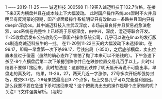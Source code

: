 1 ---- 2019-11-25 ---- 诚迈科技 300598
    11-19买入诚迈科技于102.7价格，在接下来3天内横盘并且在成本线上下大幅波动。
    此时国产操作系统uos暂时不火并且明显有反鸿蒙的预期，国产桌面级操作系统明显只有改linux一条路并且国内只有deepin深度os。其中诚迈科技入主武汉深度，市场前景良好并且贸易战愈演愈烈，uos系统在完整性上已经高于原版深度，由中兴，深度，澄迈等联合开发。
    11-25收盘后发布公告收购另一家国产操作系统公司，几乎可以说在linux的发行版os制造商诚迈科技牛的一批。
    在11-20到11-22三天的大幅波动下未选择做t，在99.17，即周一早盘第一次下杀99.17，亏钱出局（-350），之后底部横盘，卖出位置未显过于傻逼（虽然的确心态炸了害怕了抛了本来可以不赔钱的）。下午急速下杀至-8个点横盘后第二次下杀摁到跌停并且在跌停位置交易几百手以上。此时纠结要不要做T接回来，此时想法是：这都摁到跌停了明天低开再说不可能出事，早盘走的真及时。
    结果，11-26，27，两天几近一字涨停，27号多次开板却强势封板，成交8.17亿，28号果然最高到3.7个点多，板上交易几乎可以完全盈利退出。
    那么我要不要在急速下杀时接回来呢？这个把我洗出去的操作是哪个庄家做的呢？
    关注T飞文件强势解析。（埋坑）